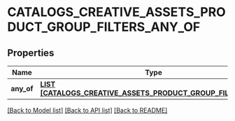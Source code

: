 # CATALOGS_CREATIVE_ASSETS_PRODUCT_GROUP_FILTERS_ANY_OF

## Properties
Name | Type | Description | Notes
------------ | ------------- | ------------- | -------------
**any_of** | [**LIST [CATALOGS_CREATIVE_ASSETS_PRODUCT_GROUP_FILTER_KEYS]**](CatalogsCreativeAssetsProductGroupFilterKeys.md) |  | [default to null]

[[Back to Model list]](../README.md#documentation-for-models) [[Back to API list]](../README.md#documentation-for-api-endpoints) [[Back to README]](../README.md)



